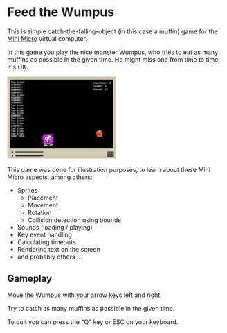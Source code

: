 
# Feed the Wumpus

This is simple catch-the-falling-object (in this case a muffin) game for the [Mini Micro](https://miniscript.org/MiniMicro/index.html) virtual computer.

In this game you play the nice monster Wumpus, who tries to eat as many muffins as possible in the given time. He might miss one from time to time. It's OK.

<img alt="Game screenshot" src="./screenshot.png" width="50%" height="50%"/>

This game was done for illustration purposes, to learn about these Mini Micro aspects, among others:

* Sprites
  * Placement
  * Movement
  * Rotation
  * Collision detection using bounds
* Sounds (loading / playing)
* Key event handling
* Calculating timeouts
* Rendering text on the screen
* and probably others ...

## Gameplay

Move the Wumpus with your arrow keys left and right.

Try to catch as many muffins as possible in the given time.

To quit you can press the "Q" key or ESC on your keyboard.
